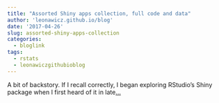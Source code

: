 ```yaml
---
title: "Assorted Shiny apps collection, full code and data"
author: 'leonawicz.github.io/blog'
date: '2017-04-26'
slug: assorted-shiny-apps-collection
categories:
  - bloglink
tags:
  - rstats
  - leonawiczgithubioblog
---
```


A bit of backstory. If I recall correctly, I began exploring RStudio’s Shiny package when I first heard of it in late[... <i class="fas fa-external-link-alt"></i>](https://leonawicz.github.io/blog/post/2017-04-26-assorted-shiny-apps/)

